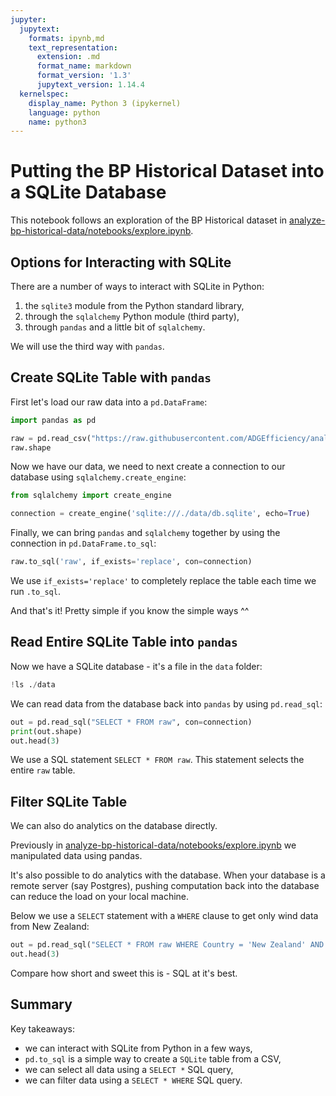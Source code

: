 ```yaml
---
jupyter:
  jupytext:
    formats: ipynb,md
    text_representation:
      extension: .md
      format_name: markdown
      format_version: '1.3'
      jupytext_version: 1.14.4
  kernelspec:
    display_name: Python 3 (ipykernel)
    language: python
    name: python3
---
```


# Putting the BP Historical Dataset into a SQLite Database

This notebook follows an exploration of the BP Historical dataset in [analyze-bp-historical-data/notebooks/explore.ipynb](https://github.com/ADGEfficiency/analyze-bp-historical-data/blob/main/notebooks/explore.ipynb).

## Options for Interacting with SQLite

There are a number of ways to interact with SQLite in Python:

1. the `sqlite3` module from the Python standard library,
2. through the `sqlalchemy` Python module (third party),
3. through `pandas` and a little bit of `sqlalchemy`.

We will use the third way with `pandas`.

## Create SQLite Table with `pandas`

First let's load our raw data into a `pd.DataFrame`:

```python
import pandas as pd

raw = pd.read_csv("https://raw.githubusercontent.com/ADGEfficiency/analyze-bp-historical-data/main/data/bp-stats-review-2022-consolidated-dataset-narrow-format.csv")
raw.shape
```

Now we have our data, we need to next create a connection to our database using `sqlalchemy.create_engine`:

```python
from sqlalchemy import create_engine

connection = create_engine('sqlite:///./data/db.sqlite', echo=True)
```

Finally, we can bring `pandas` and `sqlalchemy` together by using the connection in `pd.DataFrame.to_sql`:

```python
raw.to_sql('raw', if_exists='replace', con=connection)
```

We use `if_exists='replace'` to completely replace the table each time we run `.to_sql`.

And that's it!  Pretty simple if you know the simple ways ^^


## Read Entire SQLite Table into `pandas`

Now we have a SQLite database - it's a file in the `data` folder:

```python
!ls ./data
```

We can read data from the database back into `pandas` by using `pd.read_sql`:

```python
out = pd.read_sql("SELECT * FROM raw", con=connection)
print(out.shape)
out.head(3)
```

We use a SQL statement `SELECT * FROM raw`.  This statement selects the entire `raw` table.

## Filter SQLite Table

We can also do analytics on the database directly.

Previously in [analyze-bp-historical-data/notebooks/explore.ipynb](https://github.com/ADGEfficiency/analyze-bp-historical-data/blob/main/notebooks/explore.ipynb) we manipulated data using pandas.

It's also possible to do analytics with the database.  When your database is a remote server (say Postgres), pushing computation back into the database can reduce the load on your local machine.  

Below we use a `SELECT` statement with a `WHERE` clause to get only wind data from New Zealand:

```python
out = pd.read_sql("SELECT * FROM raw WHERE Country = 'New Zealand' AND Var like '%wind%'", con=connection)
out.head(3)
```

Compare how short and sweet this is - SQL at it's best.

## Summary

Key takeaways:

- we can interact with SQLite from Python in a few ways,
- `pd.to_sql` is a simple way to create a `SQLite` table from a CSV,
- we can select all data using a `SELECT *` SQL query,
- we can filter data using a `SELECT * WHERE` SQL query.

